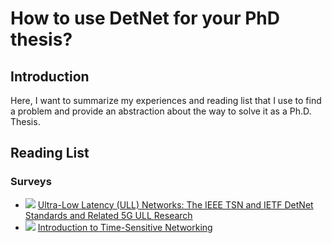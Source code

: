 # How to use DetNet for your PhD thesis?

## Introduction
Here, I want to summarize my experiences and reading list that I use to find a problem and provide an abstraction about the way to solve it as a Ph.D. Thesis.

## Reading List
### Surveys
- ![](https://img.shields.io/badge/status-in--progress-yellow?style=flat-square) [Ultra-Low Latency (ULL) Networks: The IEEE TSN and IETF DetNet Standards and Related 5G ULL Research](https://doi.org/10.1109/COMST.2018.2869350)
- ![](https://img.shields.io/badge/status-done-green?style=flat-square) [Introduction to Time-Sensitive Networking](https://doi.org/10.1109/MCOMSTD.2018.1700076)
